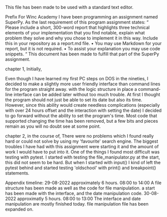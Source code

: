 This file has been made to be used with a standard text editor.

Prefix
For Winc Academy I have been programming an assignment named SuperPy.
As the last requirement of this program assignment states:
“
Please include a short, 300-word report that highlights three technical elements of your implementation that you find notable, explain what problem they solve and why you chose to implement it in this way. Include this in your repository as a report.md file.
•	You may use Markdown for your report, but it is not required.
•	To assist your explanation you may use code snippets.
“
This document has been made to fulfill that part of the SuperPy assignment.


chapter 1, 
Initially,

Even though I have learned my first PC steps on DOS in the nineties, I decided to make a slightly more user friendly interface than command lines for the program straight away. with the logic structure in place a command-line interface can be added later without too much trouble.
At first I thought the program should not just be able to set its date but also its time. However, since this ability would create needless complications (especially with over 24 hours offset and the interaction with setting the date) I decided to go forward without the ability to set the program's time. Most code that supported changing the time has been removed, but a few bits and pieces remain as you will no doubt see at some point.


chapter 2,
in the course of,
There were no problems which I found really hard or could not solve by using my 'favourite' search engine. The biggest troubles I have had with this assignment were starting it and the amount of work I would have to put into it.
One of the things I found most difficult was testing with pytest. I started with testing the file_manipulator.py at the start, this did not seem to be hard. But when I started with input() I kind of left the pytest behind and started testing 'oldschool' with print() and breakpoint() statements.  


Appendix
timeline:
29-08-2022 approximately 6 hours. 08:00 to 14:00
A file structure has been made as well as the code for file manipulation. a start has been made with the interface, and the date manipulation code. 
30-08-2022 approximatly 5 hours. 08:00 to 13:00
The interface and date manipulation are mostly finished today. file manipulation file has been expanded on.

